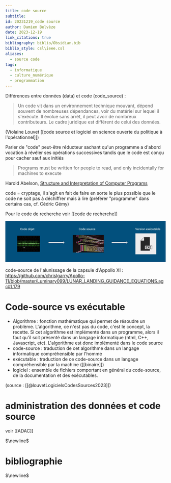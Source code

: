 ```yaml
---
title: code source
subtitle: 
id: 20231219_code source
author: Damien Belvèze
date: 2023-12-19
link_citations: true
bibliography: biblio/Obsidian.bib
biblio_style: csl\ieee.csl
aliases:
  - source code
tags:
  - informatique
  - culture_numérique
  - programmation
---
```

Différences entre données (data) et code (code_source) : 

> Un code vit dans un environnement technique mouvant, dépend souvent de nombreuses dépendances, voir du matériel sur lequel il s'exécute. Il évolue sans arrêt, il peut avoir de nombreux contributeurs. Le cadre juridique est différent de celui des données.

(Violaine Louvet [[code source et logiciel en science ouverte du politique à l'opérationnel]])

Parler de "code" peut-être réducteur sachant qu'un programme a d'abord vocation à révéler ses opérations successives tandis que le code est conçu pour cacher sauf aux initiés 

> Programs must be written for people to read, and only incidentally for machines to execute

Harold Abelson, [Structure and Interpretation of Computer Programs](https://www.goodreads.com/work/quotes/871745)

code = cryptage, il s'agit en fait de faire en sorte le plus possible que le code ne soit pas à déchiffrer mais à lire (préférer "programme" dans certains cas, cf. Cédric Gémy)

Pour le code de recherche voir [[code de recherche]]

![](images/code_source_executable.png)



code-source de l'alunissage de la capsule d'Appollo XI : https://github.com/chrislgarry/Apollo-11/blob/master/Luminary099/LUNAR_LANDING_GUIDANCE_EQUATIONS.agc#L179

# Code-source vs exécutable

- Algorithme : fonction mathématique qui permet de résoudre un problème. L'algorithme, ce n'est pas du code, c'est le concept, la recette. Si cet algorithme est implémenté dans un programme, alors il faut qu'il soit présenté dans un langage informatique (html, C++, Javascript, etc). L'algorithme est donc implémenté dans le code source
- code-source : traduction de cet algorithme dans un langage informatique compréhensible par l'homme
- exécutable : traduction de ce code-source dans un langage compréhensible par la machine ([[binaire]])
- logiciel : ensemble de fichiers comportant en général du code-source, de la documentation et des exécutables.

(source : [[@louvetLogicielsCodesSources2023]])

# administration des données et code source

voir [[ADAC]]


$\newline$
# bibliographie
$\newline$






